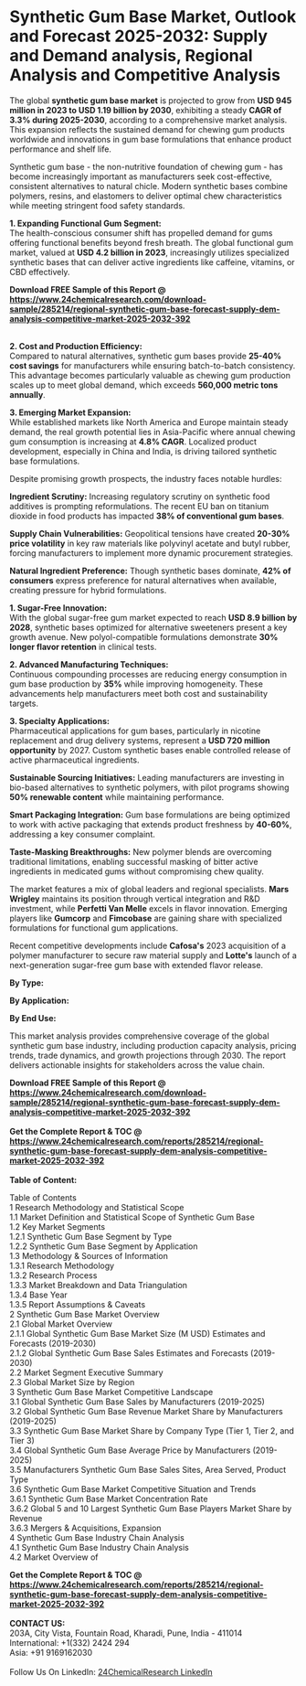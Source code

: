 <h1>Synthetic Gum Base Market, Outlook and Forecast 2025-2032: Supply and Demand analysis, Regional Analysis and Competitive Analysis</h1><p>The global <strong>synthetic gum base market</strong> is projected to grow from <strong>USD 945 million in 2023 to USD 1.19 billion by 2030</strong>, exhibiting a steady <strong>CAGR of 3.3% during 2025-2030</strong>, according to a comprehensive market analysis. This expansion reflects the sustained demand for chewing gum products worldwide and innovations in gum base formulations that enhance product performance and shelf life.</p><p>Synthetic gum base - the non-nutritive foundation of chewing gum - has become increasingly important as manufacturers seek cost-effective, consistent alternatives to natural chicle. Modern synthetic bases combine polymers, resins, and elastomers to deliver optimal chew characteristics while meeting stringent food safety standards.</p><p><strong>1. Expanding Functional Gum Segment:</strong><br>
The health-conscious consumer shift has propelled demand for gums offering functional benefits beyond fresh breath. The global functional gum market, valued at <strong>USD 4.2 billion in 2023</strong>, increasingly utilizes specialized synthetic bases that can deliver active ingredients like caffeine, vitamins, or CBD effectively.</p><div><b>Download FREE Sample of this Report @ 
            <a href="https://www.24chemicalresearch.com/download-sample/285214/regional-synthetic-gum-base-forecast-supply-dem-analysis-competitive-market-2025-2032-392">
            https://www.24chemicalresearch.com/download-sample/285214/regional-synthetic-gum-base-forecast-supply-dem-analysis-competitive-market-2025-2032-392</a></b></div><br><p><strong>2. Cost and Production Efficiency:</strong><br>
Compared to natural alternatives, synthetic gum bases provide <strong>25-40% cost savings</strong> for manufacturers while ensuring batch-to-batch consistency. This advantage becomes particularly valuable as chewing gum production scales up to meet global demand, which exceeds <strong>560,000 metric tons annually</strong>.</p><p><strong>3. Emerging Market Expansion:</strong><br>
While established markets like North America and Europe maintain steady demand, the real growth potential lies in Asia-Pacific where annual chewing gum consumption is increasing at <strong>4.8% CAGR</strong>. Localized product development, especially in China and India, is driving tailored synthetic base formulations.</p><p>Despite promising growth prospects, the industry faces notable hurdles:</p><p><strong>Ingredient Scrutiny:</strong> Increasing regulatory scrutiny on synthetic food additives is prompting reformulations. The recent EU ban on titanium dioxide in food products has impacted <strong>38% of conventional gum bases</strong>.</p><p><strong>Supply Chain Vulnerabilities:</strong> Geopolitical tensions have created <strong>20-30% price volatility</strong> in key raw materials like polyvinyl acetate and butyl rubber, forcing manufacturers to implement more dynamic procurement strategies.</p><p><strong>Natural Ingredient Preference:</strong> Though synthetic bases dominate, <strong>42% of consumers</strong> express preference for natural alternatives when available, creating pressure for hybrid formulations.</p><p><strong>1. Sugar-Free Innovation:</strong><br>
With the global sugar-free gum market expected to reach <strong>USD 8.9 billion by 2028</strong>, synthetic bases optimized for alternative sweeteners present a key growth avenue. New polyol-compatible formulations demonstrate <strong>30% longer flavor retention</strong> in clinical tests.</p><p><strong>2. Advanced Manufacturing Techniques:</strong><br>
Continuous compounding processes are reducing energy consumption in gum base production by <strong>35%</strong> while improving homogeneity. These advancements help manufacturers meet both cost and sustainability targets.</p><p><strong>3. Specialty Applications:</strong><br>
Pharmaceutical applications for gum bases, particularly in nicotine replacement and drug delivery systems, represent a <strong>USD 720 million opportunity</strong> by 2027. Custom synthetic bases enable controlled release of active pharmaceutical ingredients.</p><p><strong>Sustainable Sourcing Initiatives:</strong> Leading manufacturers are investing in bio-based alternatives to synthetic polymers, with pilot programs showing <strong>50% renewable content</strong> while maintaining performance.</p><p><strong>Smart Packaging Integration:</strong> Gum base formulations are being optimized to work with active packaging that extends product freshness by <strong>40-60%</strong>, addressing a key consumer complaint.</p><p><strong>Taste-Masking Breakthroughs:</strong> New polymer blends are overcoming traditional limitations, enabling successful masking of bitter active ingredients in medicated gums without compromising chew quality.</p><p>The market features a mix of global leaders and regional specialists. <strong>Mars Wrigley</strong> maintains its position through vertical integration and R&amp;D investment, while <strong>Perfetti Van Melle</strong> excels in flavor innovation. Emerging players like <strong>Gumcorp</strong> and <strong>Fimcobase</strong> are gaining share with specialized formulations for functional gum applications.</p><p>Recent competitive developments include <strong>Cafosa's</strong> 2023 acquisition of a polymer manufacturer to secure raw material supply and <strong>Lotte's</strong> launch of a next-generation sugar-free gum base with extended flavor release.</p><p><strong>By Type:</strong></p><p><strong>By Application:</strong></p><p><strong>By End Use:</strong></p><p>This market analysis provides comprehensive coverage of the global synthetic gum base industry, including production capacity analysis, pricing trends, trade dynamics, and growth projections through 2030. The report delivers actionable insights for stakeholders across the value chain.</p><div><b>Download FREE Sample of this Report @ 
            <a href="https://www.24chemicalresearch.com/download-sample/285214/regional-synthetic-gum-base-forecast-supply-dem-analysis-competitive-market-2025-2032-392">
            https://www.24chemicalresearch.com/download-sample/285214/regional-synthetic-gum-base-forecast-supply-dem-analysis-competitive-market-2025-2032-392</a></b></div><br><div><b>Get the Complete Report & TOC @ 
            <a href="https://www.24chemicalresearch.com/reports/285214/regional-synthetic-gum-base-forecast-supply-dem-analysis-competitive-market-2025-2032-392">
            https://www.24chemicalresearch.com/reports/285214/regional-synthetic-gum-base-forecast-supply-dem-analysis-competitive-market-2025-2032-392</a></b></div><br>
            <b>Table of Content:</b><p>Table of Contents<br />
1 Research Methodology and Statistical Scope<br />
1.1 Market Definition and Statistical Scope of Synthetic Gum Base<br />
1.2 Key Market Segments<br />
1.2.1 Synthetic Gum Base Segment by Type<br />
1.2.2 Synthetic Gum Base Segment by Application<br />
1.3 Methodology & Sources of Information<br />
1.3.1 Research Methodology<br />
1.3.2 Research Process<br />
1.3.3 Market Breakdown and Data Triangulation<br />
1.3.4 Base Year<br />
1.3.5 Report Assumptions & Caveats<br />
2 Synthetic Gum Base Market Overview<br />
2.1 Global Market Overview<br />
2.1.1 Global Synthetic Gum Base Market Size (M USD) Estimates and Forecasts (2019-2030)<br />
2.1.2 Global Synthetic Gum Base Sales Estimates and Forecasts (2019-2030)<br />
2.2 Market Segment Executive Summary<br />
2.3 Global Market Size by Region<br />
3 Synthetic Gum Base Market Competitive Landscape<br />
3.1 Global Synthetic Gum Base Sales by Manufacturers (2019-2025)<br />
3.2 Global Synthetic Gum Base Revenue Market Share by Manufacturers (2019-2025)<br />
3.3 Synthetic Gum Base Market Share by Company Type (Tier 1, Tier 2, and Tier 3)<br />
3.4 Global Synthetic Gum Base Average Price by Manufacturers (2019-2025)<br />
3.5 Manufacturers Synthetic Gum Base Sales Sites, Area Served, Product Type<br />
3.6 Synthetic Gum Base Market Competitive Situation and Trends<br />
3.6.1 Synthetic Gum Base Market Concentration Rate<br />
3.6.2 Global 5 and 10 Largest Synthetic Gum Base Players Market Share by Revenue<br />
3.6.3 Mergers & Acquisitions, Expansion<br />
4 Synthetic Gum Base Industry Chain Analysis<br />
4.1 Synthetic Gum Base Industry Chain Analysis<br />
4.2 Market Overview of</p><div><b>Get the Complete Report & TOC @ 
            <a href="https://www.24chemicalresearch.com/reports/285214/regional-synthetic-gum-base-forecast-supply-dem-analysis-competitive-market-2025-2032-392">
            https://www.24chemicalresearch.com/reports/285214/regional-synthetic-gum-base-forecast-supply-dem-analysis-competitive-market-2025-2032-392</a></b></div><br><b>CONTACT US:</b><br>
            203A, City Vista, Fountain Road, Kharadi, Pune, India - 411014<br>
            International: +1(332) 2424 294<br>
            Asia: +91 9169162030 <br><br>
            Follow Us On LinkedIn: <a href="https://www.linkedin.com/company/24chemicalresearch/">24ChemicalResearch LinkedIn</a>
